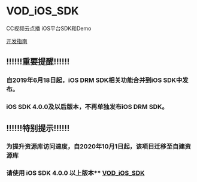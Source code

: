 # VOD_iOS_SDK

CC视频云点播 iOS平台SDK和Demo

[开发指南](https://hdgit.bokecc.com/ccvideo/VOD_iOS_SDK/wikis/home)

## !!!!!!重要提醒!!!!!!
### 自2019年6月18日起，iOS DRM SDK相关功能合并到iOS SDK中发布。
### iOS SDK 4.0.0及以后版本，不再单独发布iOS DRM SDK。

## !!!!!!特别提示!!!!!!
### 为提升资源库访问速度，自2020年10月1日起，该项目迁移至自建资源库
### 请使用 iOS SDK 4.0.0 以上版本** [VOD_iOS_SDK](https://hdgit.bokecc.com/ccvideo/VOD_iOS_SDK/-/releases)
